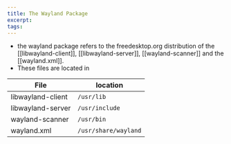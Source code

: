 ```yaml
---
title: The Wayland Package
excerpt: 
tags:
---
```

- the wayland package refers to the freedesktop.org distribution of the [[libwayland-client]], [[libwayland-server]], [[wayland-scanner]] and the [[wayland.xml]]. 
- These files are located in

| File | location|
| --- | ---|
| libwayland-client | `/usr/lib` |
| libwayland-server | `/usr/include` |
| wayland-scanner | `/usr/bin` |
| wayland.xml | `/usr/share/wayland` |
